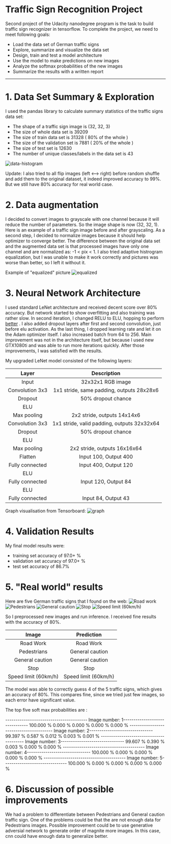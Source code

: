 # Traffic Sign Recognition Project

Second project of the Udacity nanodegree program is the task to build traffic sign recognizer in tensorflow.
To complete the project, we need to meet following goals:

* Load the data set of German traffic signs
* Explore, summarize and visualize the data set
* Design, train and test a model architecture
* Use the model to make predictions on new images
* Analyze the softmax probabilities of the new images
* Summarize the results with a written report

---


[//]: # (Image References)

[image1]: ./examples/05050.ppm "pic1"
[image2]: ./examples/05650.ppm "pic2"
[image3]: ./examples/07142.ppm "pic3"
[image4]: ./examples/09028.ppm "pic4"
[image5]: ./examples/11721.ppm "pic5"
[image6]: ./new_images/g1.jpg "pic6"
[image7]: ./new_images/g2.jpg "pic7"
[image8]: ./new_images/g3.jpg "pic8"
[image9]: ./new_images/g4.jpg "pic9"
[image10]: ./new_images/g5.jpg "pic10"
[image11]: ./graph.png "graph"
[image12]: ./histogram.png "histogram"
[image13]: ./equalized.png "equalized"





# 1. Data Set Summary & Exploration

I used the pandas library to calculate summary statistics of the traffic
signs data set:

* The shape of a traffic sign image is (32, 32, 3)
* The size of whole data set is 39209
* The size of train data set is 31328 ( 80% of the whole )
* The size of the validation set is 7881 ( 20% of the whole )
* The size of test set is 12630
* The number of unique classes/labels in the data set is 43

![data-histogram][image12]


Update: I also tried to all flip images (left <--> right) before random shuffle and add them to the original dataset, it indeed improved accuracy to 99%. But we still have 80% accuracy for real world case.





# 2. Data augmentation
I decided to convert images to grayscale with one channel because it will reduce the number of parameters. So the image shape is now (32, 32, 1). Here is an example of a traffic sign image before and after grayscaling.
As a second step, I decided to normalize images because it should help optimizer to converge better. 
The difference between the original data set and the augmented data set is that processed images have only one channel and are normalized as: -1 < pix < 1. I also tried adaptive histrogram equalization, but I was unable to make it work correctly and pictures was worse than better, so I left it without it. 

Example of "equalized" picture 
![equalized][image13]




# 3. Neural Network Architecture

I used standard LeNet architecture and received decent score over 80% accuracy. But network started to show overfitting and also training was rather slow. In second iteration, I changed RELU to ELU, hopping to perform [better](https://www.picalike.com/blog/2015/11/28/relu-was-yesterday-tomorrow-comes-elu/) . I also added dropout layers after first and second convolution, just before elu activation. As the last thing, I dropped learning rate and let it on the Adam optimizer itself. I also increased batch from 64 to 256. Main improvement was not in the architecture itself, but because I used new GTX1080ti and was able to run more iterations quickly. After those improvements, I was satisfied with the results.

My upgraded LeNet model consisted of the following layers:

| Layer         		|     Description	        					| 
|:---------------------:|:---------------------------------------------:| 
| Input         		| 32x32x1 RGB image   							| 
| Convolution 3x3     	| 1x1 stride, same padding, outputs 28x28x6  	|
| Dropout           	| 50% dropout chance                        	|
| ELU					|												|
| Max pooling	      	| 2x2 stride,  outputs 14x14x6  				|
| Convolution 3x3     	| 1x1 stride, valid padding, outputs 32x32x64 	|
| Dropout           	| 50% dropout chance                        	|
| ELU					|												|
| Max pooling	      	| 2x2 stride,  outputs 16x16x64 				|
| Flatten       	    | Input 100, Output 400       					|
| Fully connected		| Input 400, Output 120       					|
| ELU		    		|           									|
| Fully connected		| Input 120, Output 84        					|
| ELU		    		|           									|
| Fully connected		| Input 84, Output 43        					|


Graph visualisation from Tensorboard:
![graph][image11]



# 4. Validation Results

My final model results were:
* training set accuracy of 97.0+ %
* validation set accuracy of 97.0+ % 
* test set accuracy of 86.7%


# 5. "Real world" results

Here are five German traffic signs that I found on the web:
![Road work](new_images/g1.jpg)
![Pedestrians](new_images/g2.jpg)
![General caution](new_images/g3.jpg)
![Stop](new_images/g4.jpg)
![Speed limit (60km/h)](new_images/g5.jpg)

So I preprocessed new images and run inference. I received fine results with the accuracy of 80%.

| Image			        |     Prediction	        					| 
|:---------------------:|:---------------------------------------------:| 
| Road Work      		| Road Work   									| 
| Pedestrians     		| General caution								|
| General caution		| General caution								|
| Stop		      		| Stop							 				|
| Speed limit (60km/h)	| Speed limit (60km/h)							|


The model was able to correctly guess 4 of the 5 traffic signs, which gives an accuracy of 80%. This compares fine, since we tried just few images, so each error have significant value.



The top five soft max probabilities are :

---------------------------------------- Image number: 1-------------------------------
100.000 %
0.000 %
0.000 %
0.000 %
0.000 %
---------------------------------------- Image number: 2-------------------------------
99.397 %
0.587 %
0.012 %
0.003 %
0.001 %
---------------------------------------- Image number: 3-------------------------------
99.607 %
0.390 %
0.003 %
0.000 %
0.000 %
---------------------------------------- Image number: 4-------------------------------
100.000 %
0.000 %
0.000 %
0.000 %
0.000 %
---------------------------------------- Image number: 5-------------------------------
100.000 %
0.000 %
0.000 %
0.000 %
0.000 %

# 6. Discussion of possible improvements
We had a problem to differentiate between Pedestrians and General caution traffic sign. One of the problems could be that the are not enough data for Pedestrians images. Possible improvement could be to use generative adversial network to generate order of magnite more images. In this case, cnn could have enough data to generalize better.